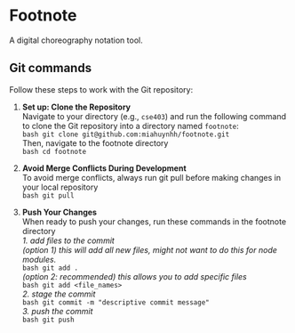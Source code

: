 # Footnote
A digital choreography notation tool.

## Git commands
Follow these steps to work with the Git repository:

1. **Set up: Clone the Repository** <br>
  Navigate to your directory (e.g., ```cse403```) and run the following command to clone the Git repository into a directory named ```footnote```: <br>
  ```bash git clone git@github.com:miahuynhh/footnote.git``` <br>
  Then, navigate to the footnote directory <br>
  ```bash cd footnote``` <br>

2. **Avoid Merge Conflicts During Development** <br>
  To avoid merge conflicts, always run git pull before making changes in your local repository <br>
  ```bash git pull``` <br>

3. **Push Your Changes** <br>
  When ready to push your changes, run these commands in the footnote directory <br>
  *1. add files to the commit* <br>
    *(option 1) this will add all new files, might not want to do this for node modules.* <br>
  ```bash git add .``` <br>
    *(option 2: recommended) this allows you to add specific files* <br>
  ```bash git add <file_names>``` <br>
  *2. stage the commit* <br>
  ```bash git commit -m "descriptive commit message"``` <br>
  *3. push the commit* <br>
  ```bash git push``` <br>